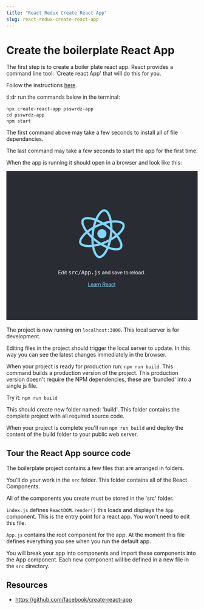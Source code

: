 ```yaml
---
title: "React Redux Create React App"
slug: react-redux-create-react-app
---
```


# Create the boilerplate React App

The first step is to create a boiler plate react app. React provides a command line 
tool: 'Create react App' that will do this for you.

Follow the instructions [here](https://github.com/facebook/create-react-app).

tl;dr run the commands below in the terminal:

```
npx create-react-app psswrdz-app
cd psswrdz-app
npm start
```

The first command above may take a few seconds to install all of file dependancies. 

The last command may take a few seconds to start the app for the first time. 

When the app is running it should open in a browser and look like this: 

![screenshot-2.png](assets/screenshot-2.png)

The project is now running on `localhost:3000`. This local server is 
for development. 

Editing files in the project should trigger the local server to update. In this
way you can see the latest changes immediately in the browser. 

When your project is ready for production run: `npm run build`. This command 
builds a production version of the project. This production version doesn't 
require the NPM dependencies, these are 'bundled' into a single js file. 

Try it: `npm run build`

This should create new folder named: 'build'. This folder contains 
the complete project with all required source code. 

When your project is complete you'll run `npm run build` and 
deploy the content of the build folder to your public web 
server. 

## Tour the React App source code

The boilerplate project contains a few files that are arranged in 
folders. 

You'll do your work in the `src` folder. This folder contains
all of the React Components. 

All of the components you create must be stored in the 'src' folder. 

`index.js` defines `ReactDOM.render()` this loads and 
displays the `App` component. This is the entry point
for a react app. You won't need to edit this file. 

`App.js` contains the root component for the app. At the
moment this file defines everything you see when you 
run the default app. 

You will break your app into components and import these 
components into the App component. Each new component will 
be defined in a new file in the `src` directory. 

## Resources 

- https://github.com/facebook/create-react-app



